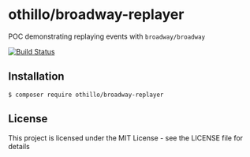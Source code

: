 othillo/broadway-replayer
=========================

POC demonstrating replaying events with `broadway/broadway`

[![Build Status](https://travis-ci.org/othillo/broadway-replayer.svg?branch=master)](https://travis-ci.org/othillo/broadway-replayer)

## Installation

```
$ composer require othillo/broadway-replayer
```

## License
This project is licensed under the MIT License - see the LICENSE file for details
